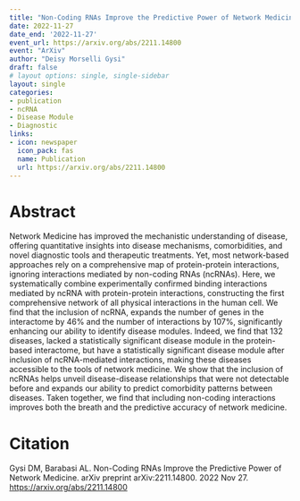 ```yaml
---
title: "Non-Coding RNAs Improve the Predictive Power of Network Medicine"
date: 2022-11-27
date_end: '2022-11-27'
event_url: https://arxiv.org/abs/2211.14800
event: "ArXiv"
author: "Deisy Morselli Gysi"
draft: false
# layout options: single, single-sidebar
layout: single
categories:
- publication
- ncRNA
- Disease Module
- Diagnostic
links:
- icon: newspaper
  icon_pack: fas
  name: Publication
  url: https://arxiv.org/abs/2211.14800
---
```

# Abstract

Network Medicine has improved the mechanistic understanding of disease, offering quantitative insights into disease mechanisms, comorbidities, and novel diagnostic tools and therapeutic treatments. Yet, most network-based approaches rely on a comprehensive map of protein-protein interactions, ignoring interactions mediated by non-coding RNAs (ncRNAs). Here, we systematically combine experimentally confirmed binding interactions mediated by ncRNA with protein-protein interactions, constructing the first comprehensive network of all physical interactions in the human cell. We find that the inclusion of ncRNA, expands the number of genes in the interactome by 46% and the number of interactions by 107%, significantly enhancing our ability to identify disease modules. Indeed, we find that 132 diseases, lacked a statistically significant disease module in the protein-based interactome, but have a statistically significant disease module after inclusion of ncRNA-mediated interactions, making these diseases accessible to the tools of network medicine. We show that the inclusion of ncRNAs helps unveil disease-disease relationships that were not detectable before and expands our ability to predict comorbidity patterns between diseases. Taken together, we find that including non-coding interactions improves both the breath and the predictive accuracy of network medicine.

# Citation
Gysi DM, Barabasi AL. Non-Coding RNAs Improve the Predictive Power of Network Medicine. arXiv preprint arXiv:2211.14800. 2022 Nov 27.
https://arxiv.org/abs/2211.14800